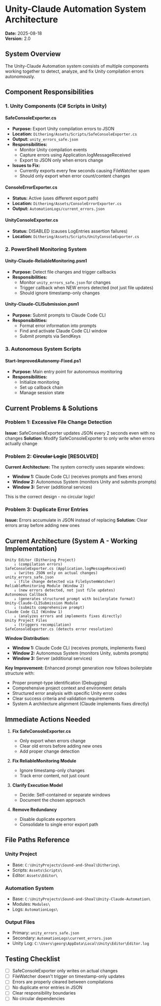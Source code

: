 # Unity-Claude Automation System Architecture
**Date:** 2025-08-18  
**Version:** 2.0

## System Overview
The Unity-Claude Automation system consists of multiple components working together to detect, analyze, and fix Unity compilation errors autonomously.

## Component Responsibilities

### 1. Unity Components (C# Scripts in Unity)

#### SafeConsoleExporter.cs
- **Purpose:** Export Unity compilation errors to JSON
- **Location:** `Dithering/Assets/Scripts/SafeConsoleExporter.cs`
- **Output:** `unity_errors_safe.json`
- **Responsibilities:**
  - Monitor Unity compilation events
  - Capture errors using Application.logMessageReceived
  - Export to JSON only when errors change
- **Issues to Fix:**
  - Currently exports every few seconds causing FileWatcher spam
  - Should only export when error count/content changes

#### ConsoleErrorExporter.cs
- **Status:** Active (uses different export path)
- **Location:** `Dithering/Assets/ConsoleErrorExporter.cs`
- **Output:** `AutomationLogs/current_errors.json`

#### UnityConsoleExporter.cs
- **Status:** DISABLED (causes LogEntries assertion failures)
- **Location:** `Dithering/Assets/Scripts/UnityConsoleExporter.cs`

### 2. PowerShell Monitoring System

#### Unity-Claude-ReliableMonitoring.psm1
- **Purpose:** Detect file changes and trigger callbacks
- **Responsibilities:**
  - Monitor `unity_errors_safe.json` for changes
  - Trigger callback when NEW errors detected (not just file updates)
  - Should ignore timestamp-only changes

#### Unity-Claude-CLISubmission.psm1
- **Purpose:** Submit prompts to Claude Code CLI
- **Responsibilities:**
  - Format error information into prompts
  - Find and activate Claude Code CLI window
  - Submit prompts via SendKeys

### 3. Autonomous System Scripts

#### Start-ImprovedAutonomy-Fixed.ps1
- **Purpose:** Main entry point for autonomous monitoring
- **Responsibilities:**
  - Initialize monitoring
  - Set up callback chain
  - Manage session state

## Current Problems & Solutions

### Problem 1: Excessive File Change Detection
**Issue:** SafeConsoleExporter updates JSON every 2 seconds even with no changes
**Solution:** Modify SafeConsoleExporter to only write when errors actually change

### Problem 2: ~~Circular Logic~~ [RESOLVED]
**Current Architecture:** The system correctly uses separate windows:
- **Window 1:** Claude Code CLI (receives prompts and fixes errors)
- **Window 2:** Autonomous System (monitors Unity and submits prompts)
- **Window 3:** Server (additional services)

This is the correct design - no circular logic!

### Problem 3: Duplicate Error Entries
**Issue:** Errors accumulate in JSON instead of replacing
**Solution:** Clear errors array before adding new ones

## Current Architecture (System A - Working Implementation)

```
Unity Editor (Dithering Project)
    ↓ (compilation errors)
SafeConsoleExporter.cs (Application.logMessageReceived)
    ↓ (writes JSON only on actual changes)
unity_errors_safe.json
    ↓ (file change detected via FileSystemWatcher)
ReliableMonitoring Module (Window 2)
    ↓ (new errors detected, not just file updates)
Autonomous Callback
    ↓ (generates structured prompt with boilerplate format)
Unity-Claude-CLISubmission Module
    ↓ (submits comprehensive prompt)
Claude Code CLI (Window 1)
    ↓ (analyzes errors and implements fixes directly)
Unity Project Files
    ↓ (triggers recompilation)
SafeConsoleExporter.cs (detects error resolution)

```

**Window Distribution:**
- **Window 1:** Claude Code CLI (receives prompts, implements fixes)
- **Window 2:** Autonomous System (monitors Unity, submits prompts) 
- **Window 3:** Server (additional services)

**Key Improvement:** Enhanced prompt generation now follows boilerplate structure with:
- Proper prompt-type identification (Debugging)
- Comprehensive project context and environment details
- Structured error analysis with specific Unity error codes
- Clear success criteria and validation requirements
- System A architecture alignment (Claude implements fixes directly)

## Immediate Actions Needed

1. **Fix SafeConsoleExporter.cs**
   - Only export when errors change
   - Clear old errors before adding new ones
   - Add proper change detection

2. **Fix ReliableMonitoring Module**
   - Ignore timestamp-only changes
   - Track error content, not just count

3. **Clarify Execution Model**
   - Decide: Self-contained or separate windows
   - Document the chosen approach

4. **Remove Redundancy**
   - Disable duplicate exporters
   - Consolidate to single error export path

## File Paths Reference

### Unity Project
- Base: `C:\UnityProjects\Sound-and-Shoal\Dithering\`
- Scripts: `Assets\Scripts\`
- Editor: `Assets\Editor\`

### Automation System
- Base: `C:\UnityProjects\Sound-and-Shoal\Unity-Claude-Automation\`
- Modules: `Modules\`
- Logs: `AutomationLogs\`

### Output Files
- Primary: `unity_errors_safe.json`
- Secondary: `AutomationLogs\current_errors.json`
- Unity Log: `C:\Users\georg\AppData\Local\Unity\Editor\Editor.log`

## Testing Checklist

- [ ] SafeConsoleExporter only writes on actual changes
- [ ] FileWatcher doesn't trigger on timestamp-only updates
- [ ] Errors are properly cleared between compilations
- [ ] No duplicate error entries in JSON
- [ ] Clear responsibility boundaries
- [ ] No circular dependencies